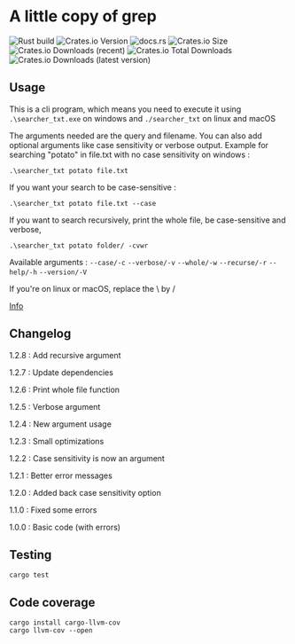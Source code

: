 # A little copy of grep

![Rust build](https://github.com/Raphdf201/minigrep/actions/workflows/rust.yml/badge.svg)
![Crates.io Version](https://img.shields.io/crates/v/searcher_txt)
![docs.rs](https://img.shields.io/docsrs/searcher_txt)
![Crates.io Size](https://img.shields.io/crates/size/searcher_txt)
![Crates.io Downloads (recent)](https://img.shields.io/crates/dr/searcher_txt)
![Crates.io Total Downloads](https://img.shields.io/crates/d/searcher_txt)
![Crates.io Downloads (latest version)](https://img.shields.io/crates/dv/searcher_txt)

## Usage

This is a cli program, which means you need to execute it using `.\searcher_txt.exe` on windows and `./searcher_txt` on
linux and macOS

The arguments needed are the query and filename. You can also add optional arguments like case sensitivity or verbose
output. Example for searching "potato" in file.txt with no case sensitivity on windows :

```
.\searcher_txt potato file.txt
```

If you want your search to be case-sensitive :

```
.\searcher_txt potato file.txt --case
```

If you want to search recursively, print the whole file, be case-sensitive and verbose, 

```
.\searcher_txt potato folder/ -cvwr
```

Available arguments :
`--case/-c`
`--verbose/-v`
`--whole/-w`
`--recurse/-r`
`--help/-h`
`--version/-V`

If you're on linux or macOS, replace the \ by /

[Info](https://docs.raphdf201.net/minigrep/)

## Changelog

1.2.8 : Add recursive argument

1.2.7 : Update dependencies

1.2.6 : Print whole file function

1.2.5 : Verbose argument

1.2.4 : New argument usage

1.2.3 : Small optimizations

1.2.2 : Case sensitivity is now an argument

1.2.1 : Better error messages

1.2.0 : Added back case sensitivity option

1.1.0 : Fixed some errors

1.0.0 : Basic code (with errors)

## Testing

`cargo test`

## Code coverage
```
cargo install cargo-llvm-cov
cargo llvm-cov --open
```



